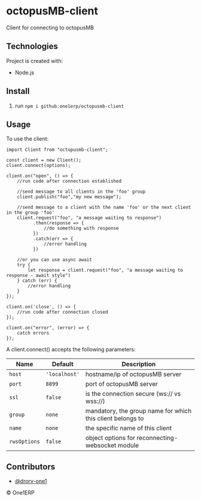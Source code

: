 # octopusMB-client

Client for connecting to octopusMB

## Technologies

Project is created with:
* Node.js

## Install

1. run `npm i github:one1erp/octopusmb-client`

## Usage

To use the client:
```
import Client from "octopusmb-client";

const client = new Client();
client.connect(options);

client.on("open", () => {
    //run code after connection established

    //send message to all clients in the 'foo' group
    client.publish("foo","my new message");

    //send message to a client with the name 'foo' or the next client in the group 'foo'
    client.request("foo", "a message waiting to response")
          .then(response => {
              //do something with response
          })
          .catch(err => {
              //error handling
          })
    
    //or you can use async await
    try {
        let response = client.request("foo", "a message waiting to response - await style")
    } catch (err) {
        //error handling
    }
});

client.on('close', () => {
    //run code after connection closed
});

client.on("error", (error) => {
    catch errors
});
```
A client.connect() accepts the following parameters:

| Name          | Default                     |  Description    |
| ------------- | --------------------------- | --------------- |
| `host`        | `'localhost'`               | hostname/ip of octopusMB server                            |  
| `port`        | `8899`                      | port of octopusMB server                                   |
| `ssl`         | `false`                     | is the connection secure (ws:// vs wss://)                 |
| `group`       | `none`                      | mandatory, the group name for which this client belongs to |
| `name`        | `none`                      | the specific name of this client                           |
| `rwsOptions`  | `false`                     | object options for reconnecting-websocket module           |

## Contributors

- [@drorv-one1](https://github.com/drorv-one1)

&copy; One1ERP
